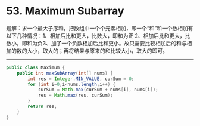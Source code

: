 # 53. Maximum Subarray

题解：求一个最大子序和，把数组中一个个元素相加，即一个“和”和一个数相加有以下几种情况：1、相加后比和更大，比数大，即和为正 2、相加后比和更大，比数小，即和为负3、加了一个负数相加后比和更小。故只需要比较相加后的和与相加的数的大小，取大的；再将结果与原来的和比较大小，取大的即可。

------

```java
public class Maximum {
    public int maxSubArray(int[] nums) {
        int res = Integer.MIN_VALUE, curSum = 0;
        for (int i=0;i<nums.length;i++) {
            curSum = Math.max(curSum + nums[i], nums[i]);
            res = Math.max(res, curSum);
        }
        return res;
    }
}
```

